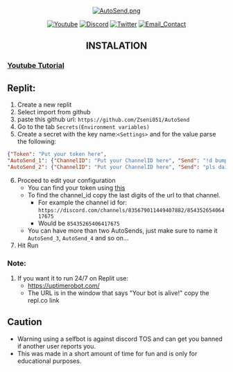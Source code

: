 <div>
<p align="center"><a href="https://github.com/Zseni051/AutoSend_Official">
  <img src="https://raw.githubusercontent.com/Zseni051/AutoSend/main/stuff/AutoSend.png" align="center" alt="AutoSend.png"></a></p>
<p align="center">
    <a href="https://www.youtube.com/channel/UCsIaU94p647veKr7sy12wmA" target="_blank">
        <img src="https://img.shields.io/badge/YouTube-FF0000?style=for-the-badge&logo=youtube&logoColor=white" alt="Youtube"></a>
    <a href="https://discord.gg/SXng95f" target="_blank">
        <img src="https://img.shields.io/badge/Discord-7289DA?style=for-the-badge&logo=discord&logoColor=white" alt="Discord"></a> 
    <a href="https://twitter.com/zseni10" target="_blank">
        <img src="https://img.shields.io/badge/Twitter-55ADEE?style=for-the-badge&logo=Twitter&logoColor=white" alt="Twitter"></a> 
    <a href = "mailto:orangejuice005511@gmail.com">
        <img src="https://img.shields.io/badge/-Gmail-%23333?style=for-the-badge&logo=gmail&logoColor=white" alt="Email_Contact"></a>
</div>

<h2 align="center">INSTALATION</h2>

### [Youtube Tutorial](https://youtu.be/UqNXhebPqzQ)

## Replit:
1. Create a new replit
2. Select import from github
3. paste this github url: `https://github.com/Zseni051/AutoSend`
4. Go to the tab `Secrets(Environment variables)`
5. Create a secret with the key name:`<Settings>` and for the value parse the following:
  ```json
  {"Token": "Put your token here", 
  "AutoSend_1": {"ChannelID": "Put your ChannelID here", "Send": "!d bump", "Cooldown": "7200"}, 
  "AutoSend_2": {"ChannelID": "Put your ChannelID here", "Send": "pls daily", "Cooldown": "86400"}}
  ```
6. Proceed to edit your configuration
   * You can find your token using [this](https://raw.githubusercontent.com/Zseni-Verified/AutoSend_Official/main/Images/GetDiscordTokenFromConsole.js)
   * To find the channel_id copy the last digits of the url to that channel.
     * For example the channel id for: `https://discord.com/channels/835679011449407882/85435265406417675`
     * Would be `85435265406417675`
   * You can have more than two AutoSends, just make sure to name it `AutoSend_3`, `AutoSend_4` and so on...
7. Hit Run
### Note:
1. If you want it to run 24/7 on Replit use:
   * https://uptimerobot.com/ 
   * The URL is in the window that says "Your bot is alive!" copy the repl.co link

## Caution
* Warning using a selfbot is against discord TOS and can get you banned if another user reports you. 
* This was made in a short amount of time for fun and is only for educational purposes.



